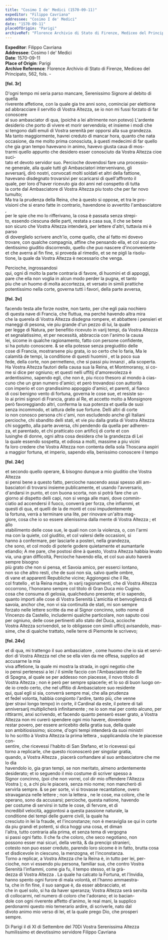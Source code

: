 ```yaml
---
title: "Cosimo I de' Medici (1570-09-11)"
expeditor: "Filippo Cavriana"
addressee: "Cosimo I de' Medici"
date: "1570-09-11"
placeOfOrigin: "Parigi"
archiveRef: "Florence Archivio di Stato di Firenze, Mediceo del Principato, 562, fols. -"
---
```


**Expeditor**: Filippo Cavriana  
**Addressee**: Cosimo I de' Medici  
**Date**: 1570-09-11  
**Place of Origin**: Parigi  
**Archive Reference**: Florence Archivio di Stato di Firenze, Mediceo del Principato, 562, fols. -  


**[fol. 3r]**

D'ogni tempo mi seria parso mancare, Serenissimo Signore al debito di quella   
riverente affetione, con la quale gia tre anni sono, cominciai per elettione   
ad abbracciare il servitio di Vostra  Altezza, se io non mi fussi forzato di far conoscere   
al suo ambasciator di qua, (poichè a lei altrimente non potevo) L'ardente   
desiderio che porto di vivere et morir servendola; et insieme i modi che   
si tengono dalli emuli di Vostra  serenità per opporsi alla sua grandezza.   
Ma tanto maggiormente, havrei creduto di mancar hora, quanto che nata   
occasione, da me molto prima conosciuta, à questi medecimi di far quello   
che gia gran tempo havevano in animo, havevo giusta caua di mos-  
trarmi quello appunto che desidero esser conosciuto da Vostra  Altezza cioe suci-  
tato et devoto servidor suo. Percioche dovendosi fare una processio-  
ne generale, alla quale tutti gli Ambasciatori intervenivano, gli   
avversarij, dirò nostri, convocati molti soldati et altri della fattione,   
havevano disdegnato trovarsivi per scaricarsi di quell'affronto il   
quale, per loro d'haver ricevuto gia doi anni nel conspetto di tutta   
la corte dal Ambasciatore di Vostra  Altezza piu tosto che per far novo tumulto;   
Ma tra la prudenza della Reina, che à questo si oppose, et tra le pro-  
visioni che si erano fatte in contrario, havendone io avvertito l'ambasciatore ,   
per le spie che mo lo rifferivano, la cosa è passata senza strepi-  
to, essendo ciescuna delle parti, restata a casa sua, Il che se bene   
son sicuro che Vostra  Altezza intenderà, per lettere d'altri, tuttavia mi è parso   
di doverglielo scrivere anch'io, come quello, che al fatto mi dovevo   
trovare, con qualche compagnia, affine che pensando ella, et col suo pru-  
dentissimo giuditio discorrendo, quello che puo nascere d'inconveniente   
et che averra al fin fine, si proveda al rimedio, et se ne pigli la risolu-  
tione, la quale da Vostra  Altezza è necessario che venga.

Percioche, ingrossandosi   
qui, ogni di molto la parte contraria di favore, di huomini et di appoggi,   
pare che ella non voglia in alcun modo perder la pugna, et tanto   
piu che un huomo di molta accortezza, et versato in simili prattiche   
potentissimo nella corte, governa tutti i favori, della parte avversa,


**[fol. 3v]**

facendo testa alle forze nostre, non tanto, per che egli paia nochiero   
di questa nave di Francia, che fluttua, ma perché havendo altra mira   
che la querela di Vostra  Altezza disdegna rompere, et abbattere i pensieri et   
maneggi di pesona, vie piu grande d'un pezzo di lui, la quale    
per legge di Natura, per benefitio ricevuto in varij tempi, da Vostra  Altezza   
et segnalatissimo, et per necessità, abbraccia con  l'animo la causa   
lei, sicome in qualche ragionamento, fatto con persone confidente,   
si ha potuto conoscere. & se ella potesse senza pregiuditio delle  
cose di Francia, mostrarsene piu grata, io so certo che lo faria, Ma le   
calamità de tempi, la conditione di questi huomini , et la poco sua  
fede, della corte, non  permetteno, che si passi piu innanzi , alla scoperta.   
Ha Vostra  Altezza fautori della causa sua la Reina, et Montmoransy, si co-  
me si dice per ogniuno; et questi nelli uffitij d'amorevolezza è  
ardentissimo, sapendo egli, che non è, piu ricco thesoro al mondo à cias-  
cuno che un gran numero d'amici; et però trovandosi con auttorità   
con imperio et con grandissimo appoggio d'amici, et parenti, al fianco   
di cosi benigno vento di fortuna, governa le cose sue, et resiste so-  
lo ai primi signori di Francia, grato al Re, et accetto molto a Monsignore   
però favoreggiando altri, conferma la sua potenza et quella de suoi   
senza incommodo, et iattura delle sue fortune. Delli altri di corte   
io non conosco persona chi c'ami, non escludendo anche gli Italiani   
percioche, chi sbandito delli stati, et vie piu dalla gratia di Vostra  Altezza   
chi soggetto, alla parte avversa, chi pendendo da quella per adheren-  
za, et parentado, et chi pratticato con artificij di corte et con   
lusinghe di donne, ogni altra cosa desidera che la grandezza di Lei   
la quale essendo sospetta, et odiosa a molti, massime a piu vicini    
fa loro credere che Vostra Altezza  non contenta della sola Thoscana aspiri   
a maggior fortuna, et imperio, sapendo ella, benissimo conoscere il tempo


**[fol. 24r]**

et secondo quello operare, & bisogno dunque a mio giuditio che Vostra Altezza   
si pensi bene a questo fatto, percioche nascendo assai spesso alli am-  
basciatori di trovarsi insieme publicamente, et usando l'avversario,   
d'andarsi in punto, et con buona scorta, non  si potrà fare che un   
giorno al dispetto delli capi, non si venga alle mani, dove commin-  
ciatio ad accendersi il fuoco, converrà per forza, che infiammi, et   
questi di qua, et quelli de la de monti et cosi impudentemente   
la fortuna, verrà a terminare una lite, per rinovare un'altra mag-  
giore, cosa che io so essere alienissima dalla mente di Vostra Altezza ; et allo   
stabilimento delle cose sue, le quali non con  la violenza, o, con l'armi   
ma con  la quiete, col giuditio, et col valersi delle occasioni, si   
hanno à confermare, per lasciarle a posteri, nella grandezza,   
che sono, et col modo di poterle godere quietamente et aumantarle    
etiandio; A me pare, che postosi dine à questo, Vostra Altezza  habbia levato   
via, una gran difficoltà, Percioche havendo ella, et col suo aiuto haverà sempre bisogno   
più grato che non si pensa, et Savoia amico, per esserci lontano,   
non  so che altro resti, che de suoi non sia, salvo quelle ombre,   
di vane et apparenti Republiche vicine; Aggiongesi che il Re,   
col fratello , et la Reina madre, in varij ragionamenti, che di Vostra Altezza   
occorrono, l'honorano sempre col titolo di Gran Duca mio Cugino.   
cosa che consuma di gelosia, qualcheduno presente; et io sapendo,   
quanto importi alle cose di Vostra Serenità  L'amicitia et benvoglienza di   
savoia, anchor che, non  vi sia continuità de stati, mi son sempre   
forzato nelle lettere scritte da me al Signor  concinno, sotto nome di   
Vincenzo da Castello, includermi qualche particolare, non  saputo cosi   
per ogniuno, delle cose pertinenti allo stato del Duca, accioche   
Vostra Altezza  scrivendoli, se lo obligasse con simili ufficij avisandolo, mas-  
sime, che di qualche trattato, nelle terre di Piemonte le scrivevo;


**[fol. 24v]**

et di qua, mi trattengo il suo ambasciatore , come huomo che io sia et servi-  
dori di Vostra Altezza  nel che se ella vien da me offesa, supplico  ad accusarne la mia  
viva affetione, la quale mi mostra la strada, in ogni negotio che   
io pensi pertenessi a lei / il simile faccio con l'Ambasciatore  del Re  
di Spagna, al quale se per addesso non piacesse, il novo titolo di  
Vostra Altezza ; non è però per sempre spiacerle; et lo so di buon luogo on-  
de io credo certo, che nel uffitio di Ambasciatore suo residente   
qui, qual egli si sia, converrà sempre mai, che alla prudenza   
et fedel volonta, habbia congionto l'ardire, tanto più, che venne  
(per stravi longo tempo) in corte, il Cardinal da este, il potere di tali  
anniversarij multiplicherà infinitamente ; ne io son mai per conto alcuno, per rittirarmi, anxi scrivendo, et facendo quanto penserò esser grato, a Vostra Altezza  non mi curerò spendere ogni mio havere, dovendone  
restar povero, per essere arricebito della gratia sua, della quale  
son ambitiosissimo; sicome, d'ogni tempi intenderà da suoi ministri  
Io ho scritto à Vostra Altezza  la prima lettera , supplicandola che le piacesse con-  
sentire, che ricevessi l'habito di San Stefano, et lo ricevessi qui   
torno a replicarle, che questo riconoscerò per singolar gratia,   
quando, a Vostra Altezza , piacerà com̍andare al suo ambasciatore  che me lo dia   
havendolo io, gia gran tempi, se non  meritato, almeno ardentemente   
desiderato; et io seguendo il mio costume di scriver spesso a   
Signor  concinno, (poi che non vorrei, col dir mio offendere l'Altezza   
Vostra ); o, a chi piu le piacerà, senza mio nome; non  mancherò di   
servirla sempre. & se per sorte, vi si trovasse recantatione, overo   
stravaganza nelle lettere ; non la lettera , ne le cose, ma colore, che le   
operano, sono da accusarsi; percioche, questa natione, havendo   
per costume di servirsi in tutte le cose, di fervore, et di   
incredibil velocità, aggiontosi a questa passione naturale, la   
conditione dei tempi delle guerre civili, la quale ha   
cresciuto in lei la fraude, et l'inconstanze; non è meraviglia se qui in corte   
da piu grandi et potenti, si dica hoggi una cosa, et diman   
l'altra, tutto contraria alla prima, et senza tema di vergogna   
si passi ogni fatto. Il che fa che coloro, che seco negotiano, non   
possono esser mai sicuri, della verità, & da prencipi stranieri,   
cotesto non  puo esser creduto, parendo loro sicome è in fatto, brutta cosa   
et disdicevole in ciescuno, la menzogna, et l'inconstanza.   
Torno a replicar, a Vostra Altezza  che la Reina è, in tutto per lei, per-  
cioche, non vi essendo piu persona, familiar sua, che contro Vostra   
Serenità  l'infiammi, come gia fu, il tempo stesso, et la grà-  
dezza di Vostra Altezza . La quale ha calcato la Fortuna, et l'Invidia,   
hanno spento ogni furore di mala volontà, et l'hanno ammaestra-  
ta, che in fin fine, il suo sangue è, da esser abbracciato, et   
che in quel solo, si ha da haver speranza; Vostra Altezza  serà servita   
di collocarmi, nel numero di coloro che l'adorano; et io bacian-  
dole con ogni riverente affetto d'animo, le real mani, la supplico   
perdonarmi questo mio temerario ardire, di scriverle, nato dal   
divoto animo mio verso di lei, et la quale prego Dio, che prosperi   
sempre.

Di Parigi il di XI di Settembre del 70Di Vostra  Serenissima Altezza humilissimo  et devotissimo  servidore Filippo Cavriana

